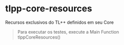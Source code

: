 # tlpp-core-resources

Recursos exclusivos do TL++ definidos em seu Core

> Para executar os testes, execute a Main Function tlppCoreResources()
